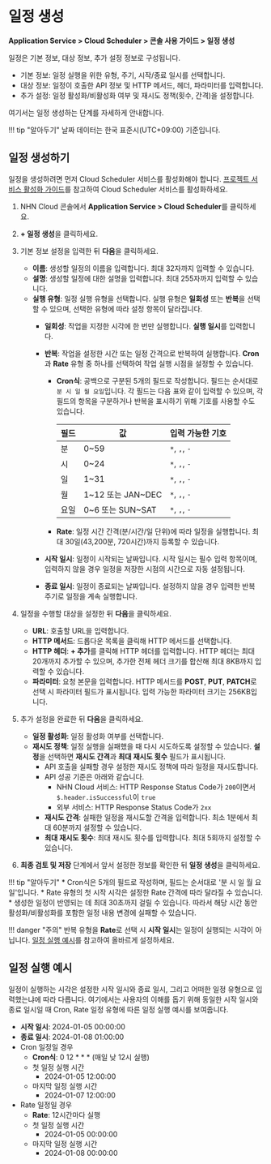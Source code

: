 # 일정 생성
**Application Service > Cloud Scheduler > 콘솔 사용 가이드 > 일정 생성**


일정은 기본 정보, 대상 정보, 추가 설정 정보로 구성됩니다.

* 기본 정보: 일정 실행을 위한 유형, 주기, 시작/종료 일시를 선택합니다.
* 대상 정보: 일정이 호출한 API 정보 및 HTTP 메서드, 헤더, 파라미터를 입력합니다.
* 추가 설정: 일정 활성화/비활성화 여부 및 재시도 정책(횟수, 간격)을 설정합니다.

여기서는 일정 생성하는 단계를 자세하게 안내합니다.

!!! tip "알아두기"
    날짜 데이터는 한국 표준시(UTC+09:00) 기준입니다.


## 일정 생성하기

일정을 생성하려면 먼저 Cloud Scheduler 서비스를 활성화해야 합니다. [프로젝트 서비스 활성화 가이드](https://docs.nhncloud.com/ko/nhncloud/ko/console-guide/#_21)를 참고하여 Cloud Scheduler 서비스를 활성화하세요.

1. NHN Cloud 콘솔에서 **Application Service > Cloud Scheduler**를 클릭하세요.
2. **+ 일정 생성**을 클릭하세요.

3. 기본 정보 설정을 입력한 뒤 **다음**을 클릭하세요.
    * **이름**: 생성할 일정의 이름을 입력합니다. 최대 32자까지 입력할 수 있습니다. 
    * **설명**: 생성할 일정에 대한 설명을 입력합니다. 최대 255자까지 입력할 수 있습니다.
    * **실행 유형**: 일정 실행 유형을 선택합니다. 실행 유형은 **일회성** 또는 **반복**을 선택할 수 있으며, 선택한 유형에 따라 설정 항목이 달라집니다.
        * **일회성**: 작업을 지정한 시각에 한 번만 실행합니다. **실행 일시**를 입력합니다.
        * **반복**: 작업을 설정한 시간 또는 일정 간격으로 반복하여 실행합니다. **Cron**과 **Rate** 유형 중 하나를 선택하여 작업 실행 시점을 설정할 수 있습니다.
            * **Cron식**: 공백으로 구분된 5개의 필드로 작성합니다. 필드는 순서대로 `분 시 일 월 요일`입니다. 각 필드는 다음 표와 같이 입력할 수 있으며, 각 필드의 항목을 구분하거나 반복을 표시하기 위해 기호를 사용할 수도 있습니다.

              | 필드 | 값 | 입력 가능한 기호 |
              | --- | --- | --- |
              | 분 | 0~59 | `*`, `,`, `-` |
              | 시 | 0~24 | `*`, `,`, `-` |
              | 일 | 1~31 | `*`, `,`, `-` |
              | 월 | 1~12 또는 JAN~DEC | `*`, `,`, `-` |
              | 요일 | 0~6 또는 SUN~SAT | `*`, `,`, `-` | 
              
            * **Rate**: 일정 시간 간격(분/시간/일 단위)에 따라 일정을 실행합니다. 최대 30일(43,200분, 720시간)까지 등록할 수 있습니다.
            
        * **시작 일시**: 일정이 시작되는 날짜입니다. 시작 일시는 필수 입력 항목이며, 입력하지 않을 경우 일정을 저장한 시점의 시간으로 자동 설정됩니다.
        * **종료 일시**: 일정이 종료되는 날짜입니다. 설정하지 않을 경우 입력한 반복 주기로 일정을 계속 실행합니다.

4. 일정을 수행할 대상을 설정한 뒤 **다음**을 클릭하세요.
    * **URL**: 호출할 URL을 입력합니다.
    * **HTTP 메서드**: 드롭다운 목록을 클릭해 HTTP 메서드를 선택합니다.
    * **HTTP 헤더**: **+ 추가**를 클릭해 HTTP 헤더를 입력합니다. HTTP 헤더는 최대 20개까지 추가할 수 있으며, 추가한 전체 헤더 크기를 합산해 최대 8KB까지 입력할 수 있습니다.
    * **파라미터**: 요청 본문을 입력합니다. HTTP 메서드를 **POST**, **PUT**, **PATCH**로 선택 시 파라미터 필드가 표시됩니다. 입력 가능한 파라미터 크기는 256KB입니다.

5. 추가 설정을 완료한 뒤 **다음**을 클릭하세요.
    * **일정 활성화**: 일정 활성화 여부를 선택합니다.
    * **재시도 정책**: 일정 실행을 실패했을 때 다시 시도하도록 설정할 수 있습니다. **설정**을 선택하면 **재시도 간격**과 **최대 재시도 횟수** 필드가 표시됩니다.
        * API 호출을 실패할 경우 설정한 재시도 정책에 따라 일정을 재시도합니다.
        * API 성공 기준은 아래와 같습니다.
            * NHN Cloud 서비스: HTTP Response Status Code가 `200`이면서 `$.header.isSuccessful`이 `true`
            * 외부 서비스: HTTP Response Status Code가 `2xx`
        * **재시도 간격**: 실패한 일정을 재시도할 간격을 입력합니다. 최소 1분에서 최대 60분까지 설정할 수 있습니다.
        * **최대 재시도 횟수**: 최대 재시도 횟수를 입력합니다. 최대 5회까지 설정할 수 있습니다.

6. **최종 검토 및 저장** 단계에서 앞서 설정한 정보를 확인한 뒤 **일정 생성**을 클릭하세요.

!!! tip "알아두기"
    * Cron식은 5개의 필드로 작성하며, 필드는 순서대로 '분 시 일 월 요일'입니다.
    * Rate 유형의 첫 시작 시각은 설정한 Rate 간격에 따라 달라질 수 있습니다.
    * 생성한 일정이 반영되는 데 최대 30초까지 걸릴 수 있습니다. 따라서 해당 시간 동안 활성화/비활성화를 포함한 일정 내용 변경에 실패할 수 있습니다.

!!! danger "주의"
    반복 유형을 **Rate**로 선택 시 **시작 일시**는 일정이 실행되는 시각이 아닙니다. [일정 실행 예시](create-schedule/#_3)를 참고하여 올바르게 설정하세요. 

## 일정 실행 예시

일정이 실행하는 시각은 설정한 시작 일시와 종료 일시, 그리고 어떠한 일정 유형으로 입력했는냐에 따라 다릅니다.
여기에서는 사용자의 이해를 돕기 위해 동일한 시작 일시와 종료 일시일 때 Cron, Rate 일정 유형에 따른 일정 실행 예시를 보여줍니다.

* **시작 일시**: 2024-01-05 00:00:00
* **종료 일시**: 2024-01-08 01:00:00
* Cron 일정일 경우
    * **Cron식**: 0 12 \* \* \* (매일 낮 12시 실행)
    * 첫 일정 실행 시간
        * 2024-01-05 12:00:00
    * 마지막 일정 실행 시간
        * 2024-01-07 12:00:00
* Rate 일정일 경우
    * **Rate**: 12시간마다 실행
    * 첫 일정 실행 시간
        * 2024-01-05 00:00:00
    * 마지막 일정 실행 시간
        * 2024-01-08 00:00:00